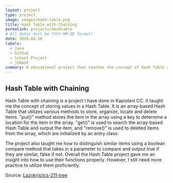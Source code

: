 ```yaml
---
layout: project
type: project
image: images/hash-table.png
title: Hash Table with Chaining
permalink: projects/Hashtable
# All dates must be YYYY-MM-DD format!
date: 2019-04-20
labels:
  - Java
  - Github
  - School Project
  - jGRASP
summary: A educational project that teaches the concept of Hash Table and how to implement them.
---
```


## Hash Table with Chaining 
Hash Table with chaining is a project I have done in Kapiolani CC. It taught me the concept of storing values in a Hash Table. It is an array-based Hash Table that utilizes various methods to store, organize, locate and delete items. "put()" method stores the item in the array using a key to determine a location for the item in the array. "get()" is used to search the array-based Hash Table and output the item, and "remove()" is used to deleted items from the array, which are initialized by an entry class.

The project also taught me how to distinguish similar items using a boolean compare method that takes in a parameter to compare and output true if they are similar, false if not. Overall the Hash Table project gave me an insight into how to use their functions properly. However, I still need more practice to utilize them proficiently.


Source: <a href="https://github.com/ICSatKCC/a7-hash-tables-s20-Lazokris/tree/Develop"><i class="large github icon "></i>Lazokris/ics-211-tree</a>
